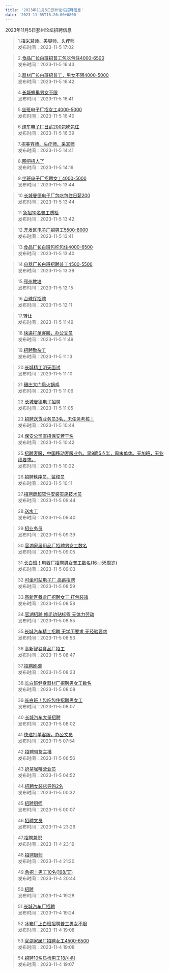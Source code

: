 ```yaml
---
title: '2023年11月5日邳州论坛招聘信息'
date: '2023-11-05T18:20:00+0800'
---
```

2023年11月5日邳州论坛招聘信息
<!--more-->
>1.[招采耳师、美容师、头疗师](https://www.pzzc.net/forum.php?mod=viewthread&tid=10367205)<br>
>发布时间：2023-11-5 17:02

>2.[食品厂长白班招普工包吃包住4000-6500](https://www.pzzc.net/forum.php?mod=viewthread&tid=10367199)<br>
>发布时间：2023-11-5 16:43

>3.[器材厂长白班招普工，男女不限4000-5000](https://www.pzzc.net/forum.php?mod=viewthread&tid=10367198)<br>
>发布时间：2023-11-5 16:42

>4.[长城蜂巢男女不限](https://www.pzzc.net/forum.php?mod=viewthread&tid=10367197)<br>
>发布时间：2023-11-5 16:41

>5.[坐班电子厂招女工4000-5000](https://www.pzzc.net/forum.php?mod=viewthread&tid=10367196)<br>
>发布时间：2023-11-5 16:40

>6.[炮车电子厂日薪200包吃包住](https://www.pzzc.net/forum.php?mod=viewthread&tid=10367195)<br>
>发布时间：2023-11-5 16:39

>7.[招美容师、头疗师、采耳师](https://www.pzzc.net/forum.php?mod=viewthread&tid=10367175)<br>
>发布时间：2023-11-5 14:41

>8.[网吧招人了](https://www.pzzc.net/forum.php?mod=viewthread&tid=10367171)<br>
>发布时间：2023-11-5 14:16

>9.[坐班电子厂招聘女工4000-5000](https://www.pzzc.net/forum.php?mod=viewthread&tid=10367162)<br>
>发布时间：2023-11-5 13:44

>10.[长城曼德电子厂包吃包住日薪200](https://www.pzzc.net/forum.php?mod=viewthread&tid=10367161)<br>
>发布时间：2023-11-5 13:44

>11.[急招10名普工质检](https://www.pzzc.net/forum.php?mod=viewthread&tid=10367160)<br>
>发布时间：2023-11-5 13:42

>12.[开发区电子厂招男工5500-8000](https://www.pzzc.net/forum.php?mod=viewthread&tid=10367159)<br>
>发布时间：2023-11-5 13:41

>13.[食品厂长白班包吃包住4000-6500](https://www.pzzc.net/forum.php?mod=viewthread&tid=10367157)<br>
>发布时间：2023-11-5 13:40

>14.[电器厂长白班招聘普工4500-5500](https://www.pzzc.net/forum.php?mod=viewthread&tid=10367155)<br>
>发布时间：2023-11-5 13:38

>15.[邳州教培](https://www.pzzc.net/forum.php?mod=viewthread&tid=10367143)<br>
>发布时间：2023-11-5 12:15

>16.[台球厅招聘](https://www.pzzc.net/forum.php?mod=viewthread&tid=10367142)<br>
>发布时间：2023-11-5 12:11

>17.[转让](https://www.pzzc.net/forum.php?mod=viewthread&tid=10367135)<br>
>发布时间：2023-11-5 11:49

>18.[快递打单客服，办公文员](https://www.pzzc.net/forum.php?mod=viewthread&tid=10367134)<br>
>发布时间：2023-11-5 11:49

>19.[招聘勤杂工](https://www.pzzc.net/forum.php?mod=viewthread&tid=10367127)<br>
>发布时间：2023-11-5 11:13

>20.[长城精工明天面试](https://www.pzzc.net/forum.php?mod=viewthread&tid=10367126)<br>
>发布时间：2023-11-5 11:10

>21.[碾庄大门凤火锅鸡](https://www.pzzc.net/forum.php?mod=viewthread&tid=10367125)<br>
>发布时间：2023-11-5 11:06

>22.[长城曼德电子招聘](https://www.pzzc.net/forum.php?mod=viewthread&tid=10367124)<br>
>发布时间：2023-11-5 11:05

>23.[招聘送货业务员3名，无任务考核！](https://www.pzzc.net/forum.php?mod=viewthread&tid=10367117)<br>
>发布时间：2023-11-5 10:44

>24.[保安公司直招保安若干名](https://www.pzzc.net/forum.php?mod=viewthread&tid=10367115)<br>
>发布时间：2023-11-5 10:42

>25.[招聘客服，中国移动客服业务。早9晚5点半，周末单休。无加班，无业绩要求。](https://www.pzzc.net/forum.php?mod=viewthread&tid=10367113)<br>
>发布时间：2023-11-5 10:22

>26.[招聘秩序员、监控员](https://www.pzzc.net/forum.php?mod=viewthread&tid=10367110)<br>
>发布时间：2023-11-5 10:11

>27.[招聘商超软件安装实施技术员](https://www.pzzc.net/forum.php?mod=viewthread&tid=10367097)<br>
>发布时间：2023-11-5 09:44

>28.[送水工](https://www.pzzc.net/forum.php?mod=viewthread&tid=10367096)<br>
>发布时间：2023-11-5 09:40

>29.[招业务员](https://www.pzzc.net/forum.php?mod=viewthread&tid=10367095)<br>
>发布时间：2023-11-5 09:39

>30.[官湖家居用品厂招聘男女工数名](https://www.pzzc.net/forum.php?mod=viewthread&tid=10367090)<br>
>发布时间：2023-11-5 09:05

>31.[长白班！电器厂招聘男女普工数名(16－55周岁)](https://www.pzzc.net/forum.php?mod=viewthread&tid=10367089)<br>
>发布时间：2023-11-5 09:03

>32.[可坐可站电子厂 高薪招聘](https://www.pzzc.net/forum.php?mod=viewthread&tid=10367085)<br>
>发布时间：2023-11-5 08:59

>33.[高新区餐盒厂招聘女工 打包装箱](https://www.pzzc.net/forum.php?mod=viewthread&tid=10367083)<br>
>发布时间：2023-11-5 08:58

>34.[官湖招聘 修毛边贴标签 无体力劳动](https://www.pzzc.net/forum.php?mod=viewthread&tid=10367078)<br>
>发布时间：2023-11-5 08:55

>35.[长城汽车精工招聘 无学历要求 无经验要求](https://www.pzzc.net/forum.php?mod=viewthread&tid=10367075)<br>
>发布时间：2023-11-5 08:53

>36.[高新智谷食品厂招工](https://www.pzzc.net/forum.php?mod=viewthread&tid=10367069)<br>
>发布时间：2023-11-5 08:47

>37.[招聘刷碗](https://www.pzzc.net/forum.php?mod=viewthread&tid=10367059)<br>
>发布时间：2023-11-5 08:23

>38.[长白班健身器材厂招聘男女工数名](https://www.pzzc.net/forum.php?mod=viewthread&tid=10367052)<br>
>发布时间：2023-11-5 08:08

>39.[长白班！包吃包住招聘男女工](https://www.pzzc.net/forum.php?mod=viewthread&tid=10367050)<br>
>发布时间：2023-11-5 08:07

>40.[长城汽车大量招聘](https://www.pzzc.net/forum.php?mod=viewthread&tid=10367047)<br>
>发布时间：2023-11-5 08:02

>41.[快递打单客服，办公文员](https://www.pzzc.net/forum.php?mod=viewthread&tid=10367044)<br>
>发布时间：2023-11-5 07:54

>42.[招聘带货主播](https://www.pzzc.net/forum.php?mod=viewthread&tid=10367038)<br>
>发布时间：2023-11-5 06:56

>43.[奶茶咖啡营业员](https://www.pzzc.net/forum.php?mod=viewthread&tid=10367031)<br>
>发布时间：2023-11-5 04:52

>44.[招聘女装店导购2名](https://www.pzzc.net/forum.php?mod=viewthread&tid=10367027)<br>
>发布时间：2023-11-5 00:32

>45.[招聘厨师](https://www.pzzc.net/forum.php?mod=viewthread&tid=10367024)<br>
>发布时间：2023-11-5 00:07

>46.[招聘文员](https://www.pzzc.net/forum.php?mod=viewthread&tid=10367021)<br>
>发布时间：2023-11-4 23:26

>47.[招聘兼职](https://www.pzzc.net/forum.php?mod=viewthread&tid=10367020)<br>
>发布时间：2023-11-4 23:19

>48.[招聘厨师](https://www.pzzc.net/forum.php?mod=viewthread&tid=10367009)<br>
>发布时间：2023-11-4 21:20

>49.[急招！男工10名(198/天)](https://www.pzzc.net/forum.php?mod=viewthread&tid=10367007)<br>
>发布时间：2023-11-4 20:44

>50.[招聘](https://www.pzzc.net/forum.php?mod=viewthread&tid=10366997)<br>
>发布时间：2023-11-4 19:28

>51.[长城汽车厂招聘](https://www.pzzc.net/forum.php?mod=viewthread&tid=10366996)<br>
>发布时间：2023-11-4 19:24

>52.[冰箱厂上白班招聘普工男女不限](https://www.pzzc.net/forum.php?mod=viewthread&tid=10366992)<br>
>发布时间：2023-11-4 19:08

>53.[官湖家居厂招聘女工4500-6500](https://www.pzzc.net/forum.php?mod=viewthread&tid=10366991)<br>
>发布时间：2023-11-4 19:08

>54.[招聘10名质检男工18/小时](https://www.pzzc.net/forum.php?mod=viewthread&tid=10366990)<br>
>发布时间：2023-11-4 19:07

